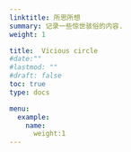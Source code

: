 ```yaml
---
linktitle: 所思所想
summary: 记录一些惊世骇俗的内容.
weight: 1

title:  Vicious circle
#date:""
#lastmod: ""
#draft: false
toc: true
type: docs

menu:
  example:
    name:
      weight:1
---
```

